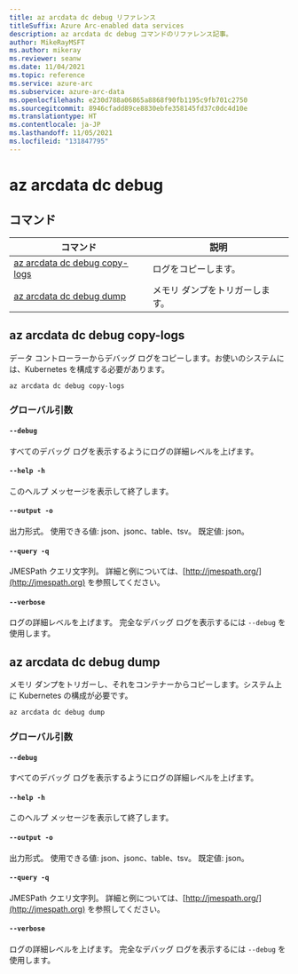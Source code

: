 ```yaml
---
title: az arcdata dc debug リファレンス
titleSuffix: Azure Arc-enabled data services
description: az arcdata dc debug コマンドのリファレンス記事。
author: MikeRayMSFT
ms.author: mikeray
ms.reviewer: seanw
ms.date: 11/04/2021
ms.topic: reference
ms.service: azure-arc
ms.subservice: azure-arc-data
ms.openlocfilehash: e230d788a06865a8868f90fb1195c9fb701c2750
ms.sourcegitcommit: 8946cfadd89ce8830ebfe358145fd37c0dc4d10e
ms.translationtype: HT
ms.contentlocale: ja-JP
ms.lasthandoff: 11/05/2021
ms.locfileid: "131847795"
---
```

# <a name="az-arcdata-dc-debug"></a>az arcdata dc debug
## <a name="commands"></a>コマンド
| コマンド | 説明|
| --- | --- |
[az arcdata dc debug copy-logs](#az-arcdata-dc-debug-copy-logs) | ログをコピーします。
[az arcdata dc debug dump](#az-arcdata-dc-debug-dump) | メモリ ダンプをトリガーします。
## <a name="az-arcdata-dc-debug-copy-logs"></a>az arcdata dc debug copy-logs
データ コントローラーからデバッグ ログをコピーします。お使いのシステムには、Kubernetes を構成する必要があります。
```bash
az arcdata dc debug copy-logs 
```
### <a name="global-arguments"></a>グローバル引数
#### `--debug`
すべてのデバッグ ログを表示するようにログの詳細レベルを上げます。
#### `--help -h`
このヘルプ メッセージを表示して終了します。
#### `--output -o`
出力形式。  使用できる値: json、jsonc、table、tsv。  既定値: json。
#### `--query -q`
JMESPath クエリ文字列。 詳細と例については、[http://jmespath.org/](http://jmespath.org) を参照してください。
#### `--verbose`
ログの詳細レベルを上げます。 完全なデバッグ ログを表示するには `--debug` を使用します。
## <a name="az-arcdata-dc-debug-dump"></a>az arcdata dc debug dump
メモリ ダンプをトリガーし、それをコンテナーからコピーします。システム上に Kubernetes の構成が必要です。
```bash
az arcdata dc debug dump 
```
### <a name="global-arguments"></a>グローバル引数
#### `--debug`
すべてのデバッグ ログを表示するようにログの詳細レベルを上げます。
#### `--help -h`
このヘルプ メッセージを表示して終了します。
#### `--output -o`
出力形式。  使用できる値: json、jsonc、table、tsv。  既定値: json。
#### `--query -q`
JMESPath クエリ文字列。 詳細と例については、[http://jmespath.org/](http://jmespath.org) を参照してください。
#### `--verbose`
ログの詳細レベルを上げます。 完全なデバッグ ログを表示するには `--debug` を使用します。
